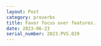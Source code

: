 ```yaml
---
layout: Post
category: proverbs
title: Favor focus over features.
date: 2023-06-23
serial_number: 2023.PVS.029
---
```

